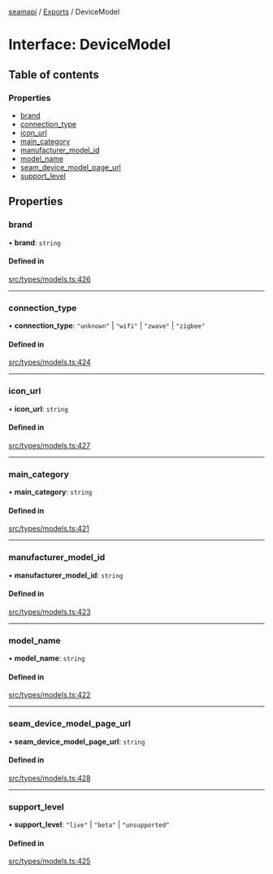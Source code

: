 [seamapi](../README.md) / [Exports](../modules.md) / DeviceModel

# Interface: DeviceModel

## Table of contents

### Properties

- [brand](DeviceModel.md#brand)
- [connection\_type](DeviceModel.md#connection_type)
- [icon\_url](DeviceModel.md#icon_url)
- [main\_category](DeviceModel.md#main_category)
- [manufacturer\_model\_id](DeviceModel.md#manufacturer_model_id)
- [model\_name](DeviceModel.md#model_name)
- [seam\_device\_model\_page\_url](DeviceModel.md#seam_device_model_page_url)
- [support\_level](DeviceModel.md#support_level)

## Properties

### brand

• **brand**: `string`

#### Defined in

[src/types/models.ts:426](https://github.com/seamapi/javascript/blob/main/src/types/models.ts#L426)

___

### connection\_type

• **connection\_type**: ``"unknown"`` \| ``"wifi"`` \| ``"zwave"`` \| ``"zigbee"``

#### Defined in

[src/types/models.ts:424](https://github.com/seamapi/javascript/blob/main/src/types/models.ts#L424)

___

### icon\_url

• **icon\_url**: `string`

#### Defined in

[src/types/models.ts:427](https://github.com/seamapi/javascript/blob/main/src/types/models.ts#L427)

___

### main\_category

• **main\_category**: `string`

#### Defined in

[src/types/models.ts:421](https://github.com/seamapi/javascript/blob/main/src/types/models.ts#L421)

___

### manufacturer\_model\_id

• **manufacturer\_model\_id**: `string`

#### Defined in

[src/types/models.ts:423](https://github.com/seamapi/javascript/blob/main/src/types/models.ts#L423)

___

### model\_name

• **model\_name**: `string`

#### Defined in

[src/types/models.ts:422](https://github.com/seamapi/javascript/blob/main/src/types/models.ts#L422)

___

### seam\_device\_model\_page\_url

• **seam\_device\_model\_page\_url**: `string`

#### Defined in

[src/types/models.ts:428](https://github.com/seamapi/javascript/blob/main/src/types/models.ts#L428)

___

### support\_level

• **support\_level**: ``"live"`` \| ``"beta"`` \| ``"unsupported"``

#### Defined in

[src/types/models.ts:425](https://github.com/seamapi/javascript/blob/main/src/types/models.ts#L425)
